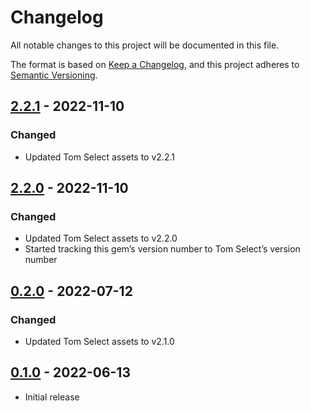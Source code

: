 # Changelog

All notable changes to this project will be documented in this file.

The format is based on [Keep a Changelog](https://keepachangelog.com/en/1.0.0/),
and this project adheres to [Semantic Versioning](https://semver.org/spec/v2.0.0.html).

## [2.2.1] - 2022-11-10

### Changed

- Updated Tom Select assets to v2.2.1

[2.2.1]: https://github.com/tysongach/tom-select-rails/compare/v2.2.1...v2.2.0

## [2.2.0] - 2022-11-10

### Changed

- Updated Tom Select assets to v2.2.0
- Started tracking this gem’s version number to Tom Select’s version number

[2.2.0]: https://github.com/tysongach/tom-select-rails/compare/v2.2.0...v0.2.0

## [0.2.0] - 2022-07-12

### Changed

- Updated Tom Select assets to v2.1.0

[0.2.0]: https://github.com/tysongach/tom-select-rails/compare/v0.2.0...v0.1.0

## [0.1.0] - 2022-06-13

- Initial release

[0.1.0]: https://github.com/tysongach/tom-select-rails/releases/tag/v0.1.0
